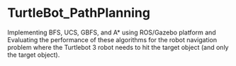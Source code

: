 # TurtleBot_PathPlanning
Implementing  BFS, UCS, GBFS, and A* using  ROS/Gazebo platform and Evaluating the performance of these algorithms for the robot navigation problem where the Turtlebot 3 robot needs to hit the target object (and only the target object).
